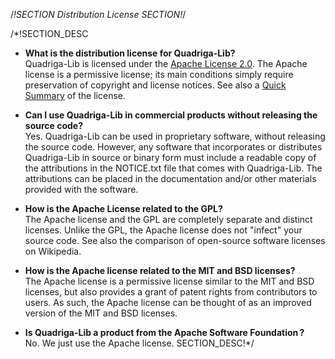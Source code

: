 /*!SECTION
Distribution License
SECTION!*/

/*!SECTION_DESC
- **What is the distribution license for Quadriga-Lib?**<br>
  Quadriga-Lib is licensed under the <a target="_blank" rel="noopener noreferrer" href="https://opensource.org/license/apache-2-0">Apache License 2.0</a>. 
  The Apache license is a permissive license; its main conditions simply require preservation of copyright 
  and license notices. See also a <a target="_blank" rel="noopener noreferrer" href="https://www.tldrlegal.com/license/apache-license-2-0-apache-2-0">Quick Summary</a> 
  of the license.

- **Can I use Quadriga-Lib in commercial products without releasing the source code?**<br>
  Yes. Quadriga-Lib can be used in proprietary software, without releasing the source code. However, 
  any software that incorporates or distributes Quadriga-Lib in source or binary form must include a 
  readable copy of the attributions in the NOTICE.txt file that comes with Quadriga-Lib. The 
  attributions can be placed in the documentation and/or other materials provided with the software.

- **How is the Apache License related to the GPL?**<br>
  The Apache license and the GPL are completely separate and distinct licenses. Unlike the GPL, 
  the Apache license does not "infect" your source code. See also the comparison of open-source 
  software licenses on Wikipedia.

- **How is the Apache license related to the MIT and BSD licenses?**<br>
  The Apache license is a permissive license similar to the MIT and BSD licenses, but also provides 
  a grant of patent rights from contributors to users. As such, the Apache license can be thought of 
  as an improved version of the MIT and BSD licenses.

- **Is Quadriga-Lib a product from the Apache Software Foundation ?**<br>
  No. We just use the Apache license. 
SECTION_DESC!*/
